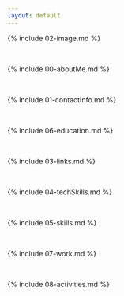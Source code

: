 ```yaml
---
layout: default
---
```


{% include 02-image.md %}

<br>

{% include 00-aboutMe.md %}

<br>

{% include 01-contactInfo.md %}

<br>

{% include 06-education.md %}

<br>

{% include 03-links.md %}

<br>

{% include 04-techSkills.md %}

<br>

{% include 05-skills.md %}

<br>

{% include 07-work.md %}

<br>

{% include 08-activities.md %}

